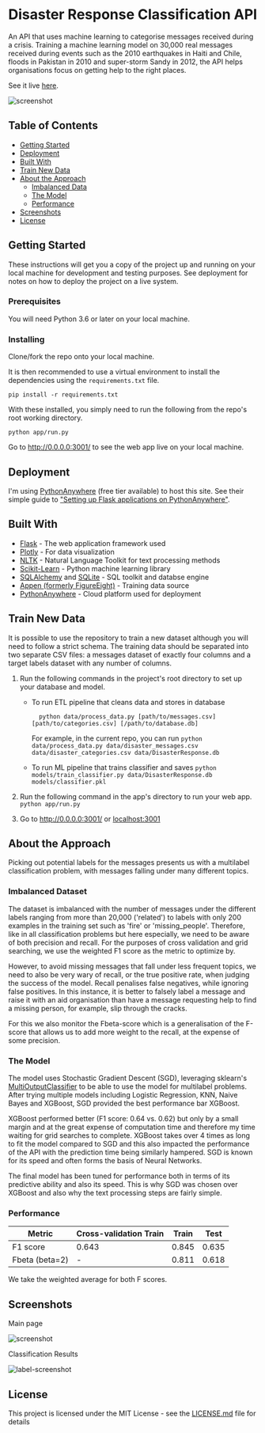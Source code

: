 # Disaster Response Classification API

An API that uses machine learning to categorise messages received during a crisis. Training a machine learning model on 30,000 real messages received during events such as the 2010 earthquakes in Haiti and Chile, floods in Pakistan in 2010 and super-storm Sandy in 2012, the API helps organisations focus on getting help to the right places.

See it live [here](https://disaster.rfoxdata.co.uk/).

![screenshot](app/static/screenshot.jpg)

## Table of Contents

- [Getting Started](#getting-started)
- [Deployment](#deployment)
- [Built With](#built-with)
- [Train New Data](#train-new-data)
- [About the Approach](#about-the-approach)
  - [Imbalanced Data](#imbalanced-data)
  - [The Model](#the-model)
  - [Performance](#performance)
- [Screenshots](#screenshots)
- [License](#license)

## Getting Started

These instructions will get you a copy of the project up and running on your local machine for development and testing purposes. See deployment for notes on how to deploy the project on a live system.

### Prerequisites

You will need Python 3.6 or later on your local machine.

### Installing

Clone/fork the repo onto your local machine.

It is then recommended to use a virtual environment to install the dependencies using the `requirements.txt` file.

```cli
pip install -r requirements.txt
```

With these installed, you simply need to run the following from the repo's root working directory.

```cli
python app/run.py
```

Go to http://0.0.0.0:3001/ to see the web app live on your local machine.

## Deployment

I'm using [PythonAnywhere](https://www.pythonanywhere.com/) (free tier available) to host this site. See their simple guide to ["Setting up Flask applications on PythonAnywhere"](https://help.pythonanywhere.com/pages/Flask/).

## Built With

- [Flask](https://flask.palletsprojects.com/en/1.1.x/) - The web application framework used
- [Plotly](https://plotly.com/python/) - For data visualization
- [NLTK](https://www.nltk.org/) - Natural Language Toolkit for text processing methods
- [Scikit-Learn](https://scikit-learn.org/) - Python machine learning library
- [SQLAlchemy](https://www.sqlalchemy.org/) and [SQLite](https://sqlite.org) - SQL toolkit and databse engine
- [Appen (formerly FigureEight)](https://appen.com/) - Training data source
- [PythonAnywhere](https://www.pythonanywhere.com/) - Cloud platform used for deployment

## Train New Data

It is possible to use the repository to train a new dataset although you will need to follow a strict schema. The training data should be separated into two separate CSV files: a messages dataset of exactly four columns and a target labels dataset with any number of columns.

1. Run the following commands in the project's root directory to set up your database and model.

   - To run ETL pipeline that cleans data and stores in database

     ```cli
       python data/process_data.py [path/to/messages.csv] [path/to/categories.csv] [/path/to/database.db]
     ```

     For example, in the current repo, you can run `python data/process_data.py data/disaster_messages.csv data/disaster_categories.csv data/DisasterResponse.db`

   - To run ML pipeline that trains classifier and saves
     `python models/train_classifier.py data/DisasterResponse.db models/classifier.pkl`

1. Run the following command in the app's directory to run your web app.
   `python app/run.py`

1. Go to http://0.0.0.0:3001/ or [localhost:3001](http://localhost:3001/)

## About the Approach

Picking out potential labels for the messages presents us with a multilabel classification problem, with messages falling under many different topics.

### Imbalanced Dataset

The dataset is imbalanced with the number of messages under the different labels ranging from more than 20,000 ('related') to labels with only 200 examples in the training set such as 'fire' or 'missing_people'. Therefore, like in all classification problems but here especially, we need to be aware of both precision and recall. For the purposes of cross validation and grid searching, we use the weighted F1 score as the metric to optimize by.

However, to avoid missing messages that fall under less frequent topics, we need to also be very wary of recall, or the true positive rate, when judging the success of the model. Recall penalises false negatives, while ignoring false positives. In this instance, it is better to falsely label a message and raise it with an aid organisation than have a message requesting help to find a missing person, for example, slip through the cracks.

For this we also monitor the Fbeta-score which is a generalisation of the F-score that allows us to add more weight to the recall, at the expense of some precision.

### The Model

The model uses Stochastic Gradient Descent (SGD), leveraging sklearn's [MultiOutputClassifier](https://scikit-learn.org/stable/modules/generated/sklearn.multioutput.MultiOutputClassifier.html) to be able to use the model for multilabel problems. After trying multiple models including Logistic Regression, KNN, Naive Bayes and XGBoost, SGD provided the best performance bar XGBoost.

XGBoost performed better (F1 score: 0.64 vs. 0.62) but only by a small margin and at the great expense of computation time and therefore my time waiting for grid searches to complete. XGBoost takes over 4 times as long to fit the model compared to SGD and this also impacted the performance of the API with the prediction time being similarly hampered. SGD is known for its speed and often forms the basis of Neural Networks.

The final model has been tuned for performance both in terms of its predictive ability and also its speed. This is why SGD was chosen over XGBoost and also why the text processing steps are fairly simple.

### Performance

| Metric         | Cross-validation Train | Train | Test  |
| -------------- | ---------------------- | ----- | ----- |
| F1 score       | 0.643                  | 0.845 | 0.635 |
| Fbeta (beta=2) | -                      | 0.811 | 0.618 |

We take the weighted average for both F scores.

## Screenshots

Main page

![screenshot](app/static/scrolling-screenshot.jpg)

Classification Results

![label-screenshot](app/static/label-page.jpg)

## License

This project is licensed under the MIT License - see the [LICENSE.md](LICENSE.md) file for details
